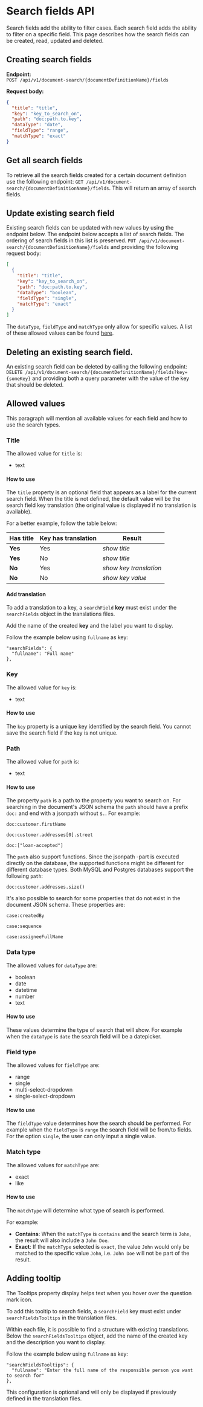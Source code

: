 # Search fields API

Search fields add the ability to filter cases. Each search field adds the ability to filter on a specific field. This page describes how the search fields can be created, read, updated and deleted.

## Creating search fields

**Endpoint:**\
`POST /api/v1/document-search/{documentDefinitionName}/fields`&#x20;

**Request body:**

```json
{
  "title": "title",   
  "key": "key_to_search_on",
  "path": "doc:path.to.key",
  "dataType": "date",
  "fieldType": "range",
  "matchType": "exact"
}
```

## Get all search fields

To retrieve all the search fields created for a certain document definition use the following endpoint: `GET /api/v1/document-search/{documentDefinitionName}/fields`. This will return an array of search fields.

## Update existing search field

Existing search fields can be updated with new values by using the endpoint below. The endpoint below accepts a list of search fields. The ordering of search fields in this list is preserved. `PUT /api/v1/document-search/{documentDefinitionName}/fields` and providing the following request body:

```json
[
  {
    "title": "title",
    "key": "key_to_search_on",
    "path": "doc:path.to.key",
    "dataType": "boolean",
    "fieldType": "single",
    "matchType": "exact"
  }
]
```

The `dataType`, `fieldType` and `matchType` only allow for specific values. A list of these allowed values can be found [here](configuring-search-fields.md#allowed-values).

## Deleting an existing search field.

An existing search field can be deleted by calling the following endpoint: `DELETE /api/v1/document-search/{documentDefinitionName}/fields?key={someKey}` and providing both a query parameter with the value of the key that should be deleted.

## Allowed values

This paragraph will mention all available values for each field and how to use the search types.

### Title

The allowed value for `title` is:

* text

#### How to use

The `title` property is an optional field that appears as a label for the current search field. When the title is not defined, the default value will be the search field key translation (the original value is displayed if no translation is available).

For a better example, follow the table below:

| Has title | Key has translation | Result                 |
| --------- | ------------------- | ---------------------- |
| **Yes**   | Yes                 | _show title_           |
| **Yes**   | No                  | _show title_           |
| **No**    | Yes                 | _show key translation_ |
| **No**    | No                  | _show key value_       |

#### Add translation

To add a translation to a key, a `searchField` **key** must exist under the `searchFields` object in the translations files.

Add the name of the created **key** and the label you want to display.

Follow the example below using `fullname` as key:

```
"searchFields": {
  "fullname": "Full name"
},
```

### Key

The allowed value for `key` is:

* text

#### How to use

The `key` property is a unique key identified by the search field. You cannot save the search field if the key is not unique.

### Path

The allowed value for `path` is:

* text

#### How to use

The property `path` is a path to the property you want to search on. For searching in the document's JSON schema the `path` should have a prefix `doc:` and end with a jsonpath without `$.`. For example:

```jsonpath
doc:customer.firstName
```

```jsonpath
doc:customer.addresses[0].street
```

```jsonpath
doc:["loan-accepted"]
```

The `path` also support functions. Since the jsonpath -part is executed directly on the database, the supported functions might be different for different database types. Both MySQL and Postgres databases support the following `path`:

```jsonpath
doc:customer.addresses.size()
```

It's also possible to search for some properties that do not exist in the document JSON schema. These properties are:

```jsonpath
case:createdBy
```

```jsonpath
case:sequence
```

```jsonpath
case:assigneeFullName
```

### Data type

The allowed values for `dataType` are:

* boolean
* date
* datetime
* number
* text

#### How to use

These values determine the type of search that will show. For example when the `dataType` is `date` the search field will be a datepicker.

### Field type

The allowed values for `fieldType` are:

* range
* single
* multi-select-dropdown
* single-select-dropdown

#### How to use

The `fieldType` value determines how the search should be performed. For example when the `fieldType` is `range` the search field will be from/to fields. For the option `single`, the user can only input a single value.

### Match type

The allowed values for `matchType` are:

* exact
* like

#### How to use

The `matchType` will determine what type of search is performed.

For example:

* **Contains**: When the `matchType` is `contains` and the search term is `John`, the result will also include a `John Doe`.
* **Exact**: If the `matchType` selected is `exact`, the value `John` would only be matched to the specific value `John`, i.e. `John Doe` will not be part of the result.

## Adding tooltip

The Tooltips property display helps text when you hover over the question mark icon.

To add this tooltip to search fields, a `searchField` key must exist under `searchFieldsTooltips` in the translation files.

Within each file, it is possible to find a structure with existing translations. Below the `searchFieldsTooltips` object, add the name of the created key and the description you want to display.

Follow the example below using `fullname` as key:

```
"searchFieldsTooltips": {
  "fullname": "Enter the full name of the responsible person you want to search for"
},
```

This configuration is optional and will only be displayed if previously defined in the translation files.

